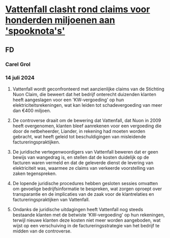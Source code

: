 # [Vattenfall clasht rond claims voor honderden miljoenen aan 'spooknota's'](https://advance.lexis.com/api/document?collection=news&id=urn:contentItem:6CGD-S5N1-JCD9-10KW-00000-00&context=1519360)
## FD
### Carel Grol
### 14 juli 2024

1. Vattenfall wordt geconfronteerd met aanzienlijke claims van de Stichting Nuon Claim, die beweert dat het bedrijf onterecht duizenden klanten heeft aangeslagen voor een 'KW-vergoeding' op hun elektriciteitsrekeningen, wat kan leiden tot schadevergoeding van meer dan €400 miljoen.

2. De controverse draait om de bewering dat Vattenfall, dat Nuon in 2009 heeft overgenomen, klanten bleef aanrekenen voor een vergoeding die door de netbeheerder, Liander, in rekening had moeten worden gebracht, wat heeft geleid tot beschuldigingen van misleidende factureringspraktijken.

3. De juridische vertegenwoordigers van Vattenfall beweren dat er geen bewijs van wangedrag is, en stellen dat de kosten duidelijk op de facturen waren vermeld en dat de geleverde dienst de levering van elektriciteit was, waarmee ze claims van verkeerde voorstelling van zaken tegenspreken.

4. De lopende juridische procedures hebben gesloten sessies omvatten om gevoelige bedrijfsinformatie te bespreken, wat zorgen oproept over transparantie en de implicaties van de zaak voor de klantrelaties en factureringspraktijken van Vattenfall.

5. Ondanks de juridische uitdagingen heeft Vattenfall nog steeds bestaande klanten met de betwiste 'KW-vergoeding' op hun rekeningen, terwijl nieuwe klanten deze kosten niet meer worden aangeboden, wat wijst op een verschuiving in de factureringsstrategie van het bedrijf te midden van de controverse.